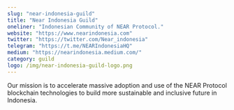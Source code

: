 ```yaml
---
slug: "near-indonesia-guild"
title: "Near Indonesia Guild"
oneliner: "Indonesian Community of NEAR Protocol."
website: "https://www.nearindonesia.com"
twitter: "https://twitter.com/Near_indonesia"
telegram: "https://t.me/NEARIndonesiaHQ"
medium: "https://nearindonesia.medium.com/"
category: guild	
logo: /img/near-indonesia-guild-logo.png
---
```


Our mission is to accelerate massive adoption and use of the NEAR Protocol blockchain technologies to build more sustainable and inclusive future in Indonesia.
